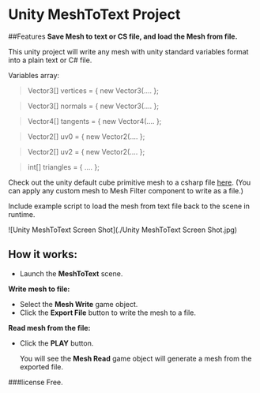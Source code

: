 # Unity MeshToText Project

##Features
**Save Mesh to text or CS file, and load the Mesh from file.**

This unity project will write any mesh with unity standard variables format into a plain text or C# file.

Variables array: 
> Vector3[] vertices = { new Vector3(.... };

> Vector3[] normals = { new Vector3(.... };

> Vector4[] tangents = { new Vector4(.... };

> Vector2[] uv0 = { new Vector2(.... };

> Vector2[] uv2 = { new Vector2(.... };

> int[] triangles = { .... };

Check out the unity default cube primitive mesh to a csharp file [here](https://github.com/michael430/Unity_MeshToText/blob/master/Assets/BakedMeshData.cs).
(You can apply any custom mesh to Mesh Filter component to write as a file.)

Include example script to load the mesh from text file back to the scene in runtime.


![Unity MeshToText Screen Shot](./Unity MeshToText Screen Shot.jpg)

## How it works:

- Launch the **MeshToText** scene.

**Write mesh to file:**
- Select the **Mesh Write** game object.
- Click the **Export File** button to write the mesh to a file.

**Read mesh from the file:**
- Click the **PLAY** button. 
  
  You will see the **Mesh Read** game object will generate a mesh from the exported file.
  
###license
Free.
